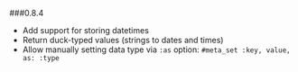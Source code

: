 ###0.8.4
* Add support for storing datetimes
* Return duck-typed values (strings to dates and times)
* Allow manually setting data type via `:as` option: `#meta_set :key, value, as: :type`

